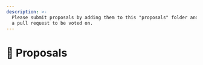```yaml
---
description: >-
  Please submit proposals by adding them to this "proposals" folder and creating
  a pull request to be voted on.
---
```


# 💬 Proposals

